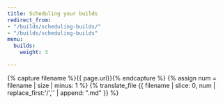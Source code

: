```yaml
---
title: Scheduling your builds
redirect_from:
- "/builds/scheduling-builds/"
- "/builds/scheduling-builds"
menu:
  builds:
    weight: 3

---
```

{% capture filename %}{{ page.url}}{% endcapture %}
{% assign num = filename | size | minus: 1 %}
{% translate_file {{ filename | slice: 0, num | replace_first:'/','' | append: ".md" }} %}